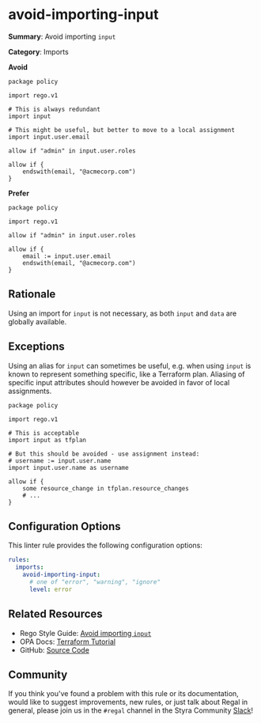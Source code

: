 # avoid-importing-input

**Summary**: Avoid importing `input`

**Category**: Imports

**Avoid**
```rego
package policy

import rego.v1

# This is always redundant
import input

# This might be useful, but better to move to a local assignment
import input.user.email

allow if "admin" in input.user.roles

allow if {
    endswith(email, "@acmecorp.com")
}
```

**Prefer**
```rego
package policy

import rego.v1

allow if "admin" in input.user.roles

allow if {
    email := input.user.email
    endswith(email, "@acmecorp.com")
}
```

## Rationale

Using an import for `input` is not necessary, as both `input` and `data` are globally available.

## Exceptions

Using an alias for `input` can sometimes be useful, e.g. when using `input` is known to represent something specific,
like a Terraform plan. Aliasing of specific input attributes should however be avoided in favor of local assignments.

```rego
package policy

import rego.v1

# This is acceptable
import input as tfplan

# But this should be avoided - use assignment instead:
# username := input.user.name
import input.user.name as username

allow if {
    some resource_change in tfplan.resource_changes
    # ...
}
```

## Configuration Options

This linter rule provides the following configuration options:

```yaml
rules:
  imports:
    avoid-importing-input:
      # one of "error", "warning", "ignore"
      level: error
```

## Related Resources

- Rego Style Guide: [Avoid importing `input`](https://github.com/StyraInc/rego-style-guide#avoid-importing-input)
- OPA Docs: [Terraform Tutorial](https://www.openpolicyagent.org/docs/latest/terraform)
- GitHub: [Source Code](https://github.com/StyraInc/regal/blob/main/bundle/regal/rules/imports/avoid-importing-input/avoid_importing_input.rego)

## Community

If you think you've found a problem with this rule or its documentation, would like to suggest improvements, new rules,
or just talk about Regal in general, please join us in the `#regal` channel in the Styra Community
[Slack](https://communityinviter.com/apps/styracommunity/signup)!
